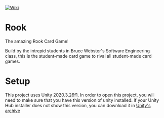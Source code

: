 [![Wiki](https://img.shields.io/badge/Wiki-Rook-lightgrey)](https://github.com/cs428TAs/w2022/wiki/Rook)

# Rook
The amazing Rook Card Game!

Build by the intrepid students in Bruce Webster's Software Engineering class,
this is the student-made card game to rival all student-made card games. 


# Setup

This project uses Unity 2020.3.26f1. In order to open this project, you will
need to make sure that you have this version of unity installed. If your
Unity Hub installer does not show this version, you can download it in
[Unity's archive][archive]

[archive]: https://unity3d.com/unity/whats-new/2020.3.26

